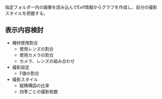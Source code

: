 指定フォルダー内の画像を読み込んでExif情報からグラフを作成し、自分の撮影スタイルを把握する。

## 表示内容検討

- 機材使用割合
  - 使用レンズの割合
  - 使用カメラの割合
  - カメラ、レンズの組み合わせ
- 撮影設定
  - F値の割合
- 撮影スタイル
  - 縦横構図の比率
  - 四季ごとの撮影枚数